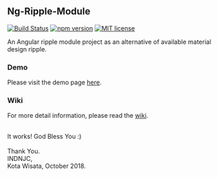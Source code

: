 ## Ng-Ripple-Module

[![Build Status](https://travis-ci.org/yohaneslumentut/ng-ripple-module.svg?branch=master)](https://travis-ci.org/yohaneslumentut/ng-ripple-module)
[![npm version](https://badge.fury.io/js/ng-ripple-module.svg)](https://badge.fury.io/js/ng-ripple-module)
[![MIT license](http://img.shields.io/badge/license-MIT-brightgreen.svg)](http://opensource.org/licenses/MIT)

An Angular ripple module project as an alternative of available material design ripple.

### Demo
Please visit the demo page [here](https://yohaneslumentut.github.io/ng-ripple-module/).

### Wiki
For more detail information, please read the [wiki](https://github.com/yohaneslumentut/ng-ripple-module/wiki). 

<br>
It works! God Bless You :)
<br>

<br>
Thank You. <br>
INDNJC,<br>
Kota Wisata, October 2018.
